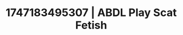 ---
categories:
- Vocal tease
- Unspoken desires
- Back arch
- Double penetration
- Authentic sex
image: /assets/images/1747183495307.jpg
layout: post
seo:
  description: Featured content with high-quality ABDL Play, Scat Fetish. HD images
    available.
  keywords: ABDL Play, Scat Fetish
  og_image: /assets/images/1747183495307.jpg
  schema_type: VisualArtwork
tags:
- ABDL Play
- '#1747183495307'
- Scat Fetish
title: 1747183495307 | ABDL Play Scat Fetish
---
